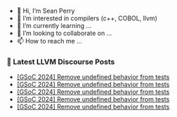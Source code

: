 - 👋 Hi, I’m Sean Perry
- 👀 I’m interested in compilers (c++, COBOL, llvm)
- 🌱 I’m currently learning ...
- 💞️ I’m looking to collaborate on ...
- 📫 How to reach me ...

<!---
s66perry/s66perry is a ✨ special ✨ repository because its `README.md` (this file) appears on your GitHub profile.
You can click the Preview link to take a look at your changes.
--->
### 📕 Latest LLVM Discourse Posts

<!-- DISCOURSE-LLVM:START -->
- [[GSoC 2024] Remove undefined behavior from tests](https://discourse.llvm.org/t/gsoc-2024-remove-undefined-behavior-from-tests/77236#post_12)
- [[GSoC 2024] Remove undefined behavior from tests](https://discourse.llvm.org/t/gsoc-2024-remove-undefined-behavior-from-tests/77236#post_11)
- [[GSoC 2024] Remove undefined behavior from tests](https://discourse.llvm.org/t/gsoc-2024-remove-undefined-behavior-from-tests/77236#post_10)
- [[GSoC 2024] Remove undefined behavior from tests](https://discourse.llvm.org/t/gsoc-2024-remove-undefined-behavior-from-tests/77236#post_9)
- [[GSoC 2024] Remove undefined behavior from tests](https://discourse.llvm.org/t/gsoc-2024-remove-undefined-behavior-from-tests/77236#post_8)
<!-- DISCOURSE-LLVM:END -->
